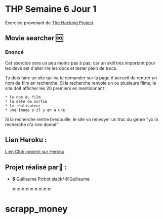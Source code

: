 # THP Semaine 6 Jour 1

Exercice provenant de [The Hacking Project](https://www.thehackingproject.org/)
                         
## Movie searcher :cool:

### Enoncé

Cet exercice sera un peu moins pas à pas, car un skill très important pour les devs est d'aller lire les docs et tester plein de trucs.

Tu dois faire un site qui va te demander sur la page d'accueil de rentrer un nom de film en recherche. Si la recherche renvoie un ou plusieurs films, le site doit afficher les 20 premiers en mentionnant :

    * le nom du film
    * la date de sortie
    * le réalisateur
    * une image s'il y en a une

Si la recherche rentre bredouille, le site va renvoyer un truc du genre "yo la recherche n'a rien donné"


## Lien Heroku :
[Lien Club-project sur Heroku](https://ask-your-money.herokuapp.com/)

## Projet réalisé par:tea: :

* :heavy_dollar_sign: Guillaume Pichot   slack/  @Guillaume


     :end: :end: :end: :end: :end: :end: :end: :end: :end:
# scrapp_money
